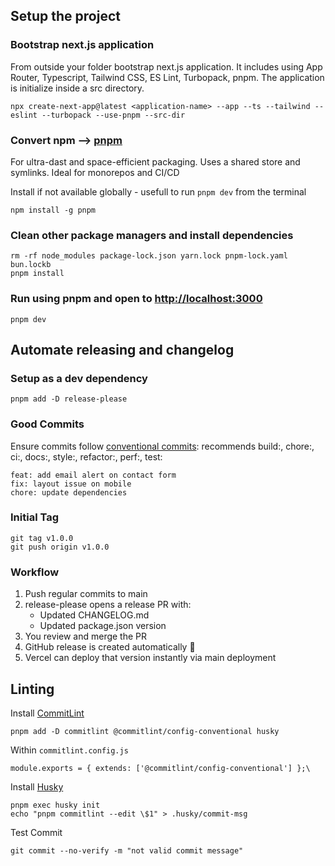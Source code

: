 

## Setup the project

### Bootstrap next.js application
From outside your folder bootstrap next.js application. It includes using App Router, Typescript, Tailwind CSS, ES Lint, Turbopack, pnpm. The application is initialize inside a src directory. 
```
npx create-next-app@latest <application-name> --app --ts --tailwind --eslint --turbopack --use-pnpm --src-dir 
```

### Convert npm --> [pnpm](https://pnpm.io/) 
For ultra-dast and space-efficient packaging. Uses a shared store and symlinks. Ideal for monorepos and CI/CD

Install if not available globally - usefull to run `pnpm dev` from the terminal
```
npm install -g pnpm
```

### Clean other package managers and install dependencies
```
rm -rf node_modules package-lock.json yarn.lock pnpm-lock.yaml bun.lockb
pnpm install
```

### Run using pnpm and open to [http://localhost:3000](http://localhost:3000)
```
pnpm dev
```

## Automate releasing and changelog

### Setup as a dev dependency
```
pnpm add -D release-please
```

### Good Commits
Ensure commits follow [conventional commits](https://www.conventionalcommits.org/en/v1.0.0/#summary):  recommends build:, chore:, ci:, docs:, style:, refactor:, perf:, test:

```
feat: add email alert on contact form
fix: layout issue on mobile
chore: update dependencies
```


### Initial Tag
```
git tag v1.0.0
git push origin v1.0.0
```


### Workflow
1. Push regular commits to main
2. release-please opens a release PR with:
    * Updated CHANGELOG.md
    * Updated package.json version
3. You review and merge the PR
4. GitHub release is created automatically 🎉
5. Vercel can deploy that version instantly via main deployment


## Linting

Install [CommitLint](https://github.com/conventional-changelog/commitlint)
```
pnpm add -D commitlint @commitlint/config-conventional husky
```

Within `commitlint.config.js`

``` 
module.exports = { extends: ['@commitlint/config-conventional'] };\
```

Install [Husky](https://typicode.github.io/husky/)
```
pnpm exec husky init
echo "pnpm commitlint --edit \$1" > .husky/commit-msg
```

Test Commit
```
git commit --no-verify -m "not valid commit message"
```